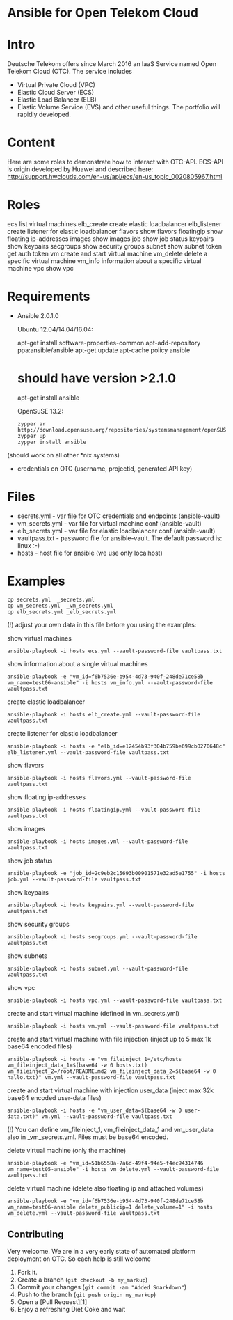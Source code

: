 Ansible for Open Telekom Cloud
==============================

Intro
=====

Deutsche Telekom offers since March 2016 an IaaS Service named
Open Telekom Cloud (OTC). The service includes
* Virtual Private Cloud (VPC)
* Elastic Cloud Server (ECS)
* Elastic Load Balancer (ELB)
* Elastic Volume Service (EVS)
and other useful things. The portfolio will rapidly developed.


Content
=======
Here are some roles to demonstrate how to interact with OTC-API.
ECS-API is origin developed by Huawei and described here:
http://support.hwclouds.com/en-us/api/ecs/en-us_topic_0020805967.html

Roles
=====
ecs           list virtual machines
elb_create    create elastic loadbalancer
elb_listener  create listener for elastic loadbalancer
flavors       show flavors
floatingip    show floating ip-addresses
images        show images
job           show job status
keypairs      show keypairs
secgroups     show security groups
subnet        show subnet
token         get auth token
vm            create and start virtual machine
vm_delete     delete a specific virtual machine
vm_info       information about a specific virtual machine
vpc           show vpc

Requirements
============
* Ansible 2.0.1.0

  Ubuntu 12.04/14.04/16.04:
  
     apt-get install software-properties-common
     apt-add-repository ppa:ansible/ansible
     apt-get update
     apt-cache policy ansible
     # should have version >2.1.0
     apt-get install ansible
  
  OpenSuSE 13.2:
  
      zypper ar http://download.opensuse.org/repositories/systemsmanagement/openSUSE_13.2/systemsmanagement.repo
      zypper up
      zypper install ansible
      
      
(should work on all other *nix systems)

* credentials on OTC (username, projectid, generated API key)

Files
=====
* secrets.yml     - var file for OTC credentials and endpoints (ansible-vault)
* vm_secrets.yml  - var file for virtual machine conf (ansible-vault)
* elb_secrets.yml - var file for elastic loadbalancer conf (ansible-vault)
* vaultpass.txt   - password file for ansible-vault. The default password is: linux :-)
* hosts           - host file for ansible (we use only localhost)

Examples
========

    cp secrets.yml  _secrets.yml 
    cp vm_secrets.yml  _vm_secrets.yml 
    cp elb_secrets.yml _elb_secrets.yml

  
(!) adjust your own data in this file before you using the examples:

show virtual machines

    ansible-playbook -i hosts ecs.yml --vault-password-file vaultpass.txt

show information about a single virtual machines

    ansible-playbook -e "vm_id=f6b7536e-b954-4d73-940f-248de71ce58b vm_name=test06-ansible" -i hosts vm_info.yml --vault-password-file vaultpass.txt

create elastic loadbalancer

    ansible-playbook -i hosts elb_create.yml --vault-password-file vaultpass.txt

create listener for elastic loadbalancer

    ansible-playbook -i hosts -e "elb_id=e12454b93f304b759be699cb0270648c" elb_listener.yml --vault-password-file vaultpass.txt

show flavors

    ansible-playbook -i hosts flavors.yml --vault-password-file vaultpass.txt

show floating ip-addresses

    ansible-playbook -i hosts floatingip.yml --vault-password-file vaultpass.txt

show images

    ansible-playbook -i hosts images.yml --vault-password-file vaultpass.txt

show job status

    ansible-playbook -e "job_id=2c9eb2c15693b00901571e32ad5e1755" -i hosts job.yml --vault-password-file vaultpass.txt

show keypairs

    ansible-playbook -i hosts keypairs.yml --vault-password-file vaultpass.txt

show security groups

    ansible-playbook -i hosts secgroups.yml --vault-password-file vaultpass.txt

show subnets

    ansible-playbook -i hosts subnet.yml --vault-password-file vaultpass.txt

show vpc

    ansible-playbook -i hosts vpc.yml --vault-password-file vaultpass.txt

create and start virtual machine (defined in vm_secrets.yml)

    ansible-playbook -i hosts vm.yml --vault-password-file vaultpass.txt

create and start virtual machine with file injection 
(inject up to 5 max 1k base64 encoded files)

    ansible-playbook -i hosts -e "vm_fileinject_1=/etc/hosts vm_fileinject_data_1=$(base64 -w 0 hosts.txt) vm_fileinject_2=/root/README.md2 vm_fileinject_data_2=$(base64 -w 0 hallo.txt)" vm.yml --vault-password-file vaultpass.txt

create and start virtual machine with injection user_data
(inject max 32k base64 encoded user-data files)

    ansible-playbook -i hosts -e "vm_user_data=$(base64 -w 0 user-data.txt)" vm.yml --vault-password-file vaultpass.txt

(!) You can define vm_fileinject_1, vm_fileinject_data_1 and vm_user_data also in _vm_secrets.yml. Files must be base64 encoded.

delete virtual machine (only the machine)

    ansible-playbook -e "vm_id=51b6558a-7a6d-49f4-94e5-f4ec94314746 vm_name=test05-ansible" -i hosts vm_delete.yml --vault-password-file vaultpass.txt

delete virtual machine (delete also floating ip and attached volumes)

    ansible-playbook -e "vm_id=f6b7536e-b954-4d73-940f-248de71ce58b vm_name=test06-ansible delete_publicip=1 delete_volume=1" -i hosts vm_delete.yml --vault-password-file vaultpass.txt


Contributing
------------
Very welcome. We are in a very early state of automated platform deployment
on OTC. So each help is still welcome

1. Fork it.
2. Create a branch (`git checkout -b my_markup`)
3. Commit your changes (`git commit -am "Added Snarkdown"`)
4. Push to the branch (`git push origin my_markup`)
5. Open a [Pull Request][1]
6. Enjoy a refreshing Diet Coke and wait

